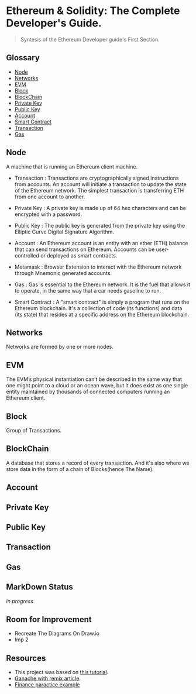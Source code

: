 # Ethereum & Solidity: The Complete Developer's Guide.
> Syntesis of the Ethereum Developer guide's First Section.

## Glossary
* [Node](#node)
* [Networks](#networks)
* [EVM](#EVM)
* [Block](block)
* [BlockChain](#blockChain)
* [Private Key](#private-key)
* [Public Key](#public-key)
* [Account](#account)
* [Smart Contract](#smart-contract)
* [Transaction](#transaction)
* [Gas](#gas)


## Node

 A machine that is running an Ethereum client machine.

- Transaction : Transactions are cryptographically signed instructions from accounts. An account will initiate a transaction to update the state of the Ethereum network. The simplest transaction is transferring ETH from one account to another.
  
 

- Private Key : A private key is made up of 64 hex characters and can be encrypted with a password.
- Public Key : The public key is generated from the private key using the Elliptic Curve Digital Signature Algorithm.
- Account : An Ethereum account is an entity with an ether (ETH) balance that can send transactions on Ethereum. Accounts can be user-controlled or deployed as smart contracts.
- Metamask : Browser Extension to interact with the Ethereum network through Mnemonic generated accounts.
- Gas : Gas is essential to the Ethereum network. It is the fuel that allows it to operate, in the same way that a car needs gasoline to run.
- Smart Contract : A "smart contract" is simply a program that runs on the Ethereum blockchain. It's a collection of code (its functions) and data (its state) that resides at a specific address on the Ethereum blockchain.

## Networks

Networks are formed by one or more nodes.

## EVM
 The EVM’s physical instantiation can’t be described in the same way that one might point to a cloud or an ocean wave, but it does exist as one single entity maintained by thousands of connected computers running an Ethereum client.

## Block
 Group of Transactions.

## BlockChain
 A database that stores a record of every transaction. And it's also where we store data in the form of a chain of Blocks(hence The Name).

## Account


## Private Key 


## Public Key 


## Transaction


## Gas


## MarkDown Status
 _in progress_ 

## Room for Improvement

- Recreate The Diagrams On Draw.io
- Imp 2

## Resources
- This project was based on [this tutorial](https://www.udemy.com/course/ethereum-and-solidity-the-complete-developers-guide/).
- [Ganache with remix article](https://medium.com/@kacharlabhargav21/using-ganache-with-remix-and-metamask-446fe5748ccf).
- [Finance paractice example](https://github.com/vmieres/Smart-contracts-with-Solidity)

